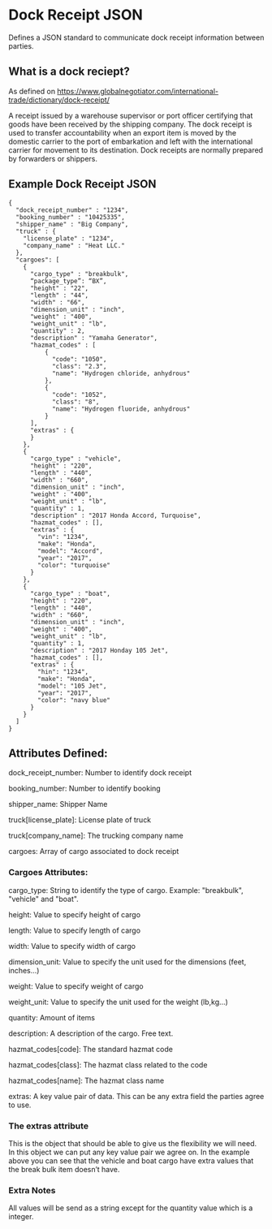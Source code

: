 # Dock Receipt JSON 

Defines a JSON standard to communicate dock receipt information between parties.

## What is a dock reciept?

As defined on https://www.globalnegotiator.com/international-trade/dictionary/dock-receipt/

A receipt issued by a warehouse supervisor or port officer certifying that goods
have been received by the shipping company. The dock receipt is used to transfer
accountability when an export item is moved by the domestic carrier to the port
of embarkation and left with the international carrier for movement to its
destination. Dock receipts are normally prepared by forwarders or shippers.

## Example Dock Receipt JSON

```
{
  "dock_receipt_number" : "1234",
  "booking_number" : "10425335",
  "shipper_name" : "Big Company",
  "truck" : {
    "license_plate" : "1234",
    "company_name" : "Heat LLC."
  },
  "cargoes": [
    {
      "cargo_type" : "breakbulk",
      “package_type”: “BX”,
      "height" : "22",
      "length" : "44",
      "width" : "66",
      "dimension_unit" : "inch",
      "weight" : "400",
      "weight_unit" : "lb",
      "quantity" : 2,
      "description" : "Yamaha Generator",
      "hazmat_codes" : [
          {
            "code": "1050",
            "class": "2.3",
            "name": "Hydrogen chloride, anhydrous"
          },
          {
            "code": "1052",
            "class": "8",
            "name": "Hydrogen fluoride, anhydrous"
          }   
      ],
      "extras" : {
      }
    },
    {
      "cargo_type" : "vehicle",
      "height" : "220",
      "length" : "440",
      "width" : "660",
      "dimension_unit" : "inch",
      "weight" : "400",
      "weight_unit" : "lb",
      "quantity" : 1,
      "description" : "2017 Honda Accord, Turquoise",
      "hazmat_codes" : [],
      "extras" : {
        "vin": "1234",
        "make": "Honda",
        "model": "Accord",
        "year": "2017", 
        "color": "turquoise"
      }
    },
    {
      "cargo_type" : "boat",
      "height" : "220",
      "length" : "440",
      "width" : "660",
      "dimension_unit" : "inch",
      "weight" : "400",
      "weight_unit" : "lb",
      "quantity" : 1,
      "description" : "2017 Honday 105 Jet",
      "hazmat_codes" : [],
      "extras" : {
        "hin": "1234",
        "make": "Honda",
        "model": "105 Jet",
        "year": "2017", 
        "color": "navy blue"
      }
    }
  ]
}
```

## Attributes Defined:

dock_receipt_number: Number to identify dock receipt

booking_number: Number to identify booking

shipper_name: Shipper Name

truck[license_plate]: License plate of truck

truck[company_name]: The trucking company name

cargoes: Array of cargo associated to dock receipt


### Cargoes Attributes:
cargo_type: String to identify the type of cargo. Example: "breakbulk", "vehicle" and "boat".

height: Value to specify height of cargo

length: Value to specify length of cargo

width: Value to specify width of cargo

dimension_unit: Value to specify the unit used for the dimensions (feet, inches...) 

weight: Value to specify weight of cargo

weight_unit: Value to specify the unit used for the weight (lb,kg...)

quantity: Amount of items

description: A description of the cargo. Free text.

hazmat_codes[code]: The standard hazmat code

hazmat_codes[class]: The hazmat class related to the code

hazmat_codes[name]: The hazmat class name

extras: A key value pair of data. This can be any extra field the parties agree to use.

### The extras attribute
This is the object that should be able to give us the flexibility we will need.
In this object we can put any key value pair we agree on.
In the example above you can see that the vehicle and boat cargo have extra
values that the break bulk item doesn’t have.


### Extra Notes
All values will be send as a string except for the quantity value which is a
integer.
